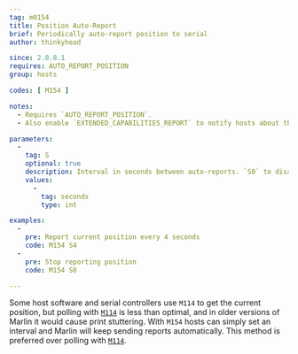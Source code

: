 ```yaml
---
tag: m0154
title: Position Auto-Report
brief: Periodically auto-report position to serial
author: thinkyhead

since: 2.0.8.1
requires: AUTO_REPORT_POSITION
group: hosts

codes: [ M154 ]

notes:
  - Requires `AUTO_REPORT_POSITION`.
  - Also enable `EXTENDED_CAPABILITIES_REPORT` to notify hosts about this capability.

parameters:
  -
    tag: S
    optional: true
    description: Interval in seconds between auto-reports. `S0` to disable.
    values:
      -
        tag: seconds
        type: int

examples:
  -
    pre: Report current position every 4 seconds
    code: M154 S4
  -
    pre: Stop reporting position
    code: M154 S0

---
```


Some host software and serial controllers use `M114` to get the current position, but polling with [`M114`](/docs/gcode/M114.html) is less than optimal, and in older versions of Marlin it would cause print stuttering. With `M154` hosts can simply set an interval and Marlin will keep sending reports automatically. This method is preferred over polling with [`M114`](/docs/gcode/M114.html).
